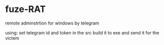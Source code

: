 # fuze-RAT

remote adminstrtion for windows by telegram 

using:
set telegram id and token in the src
build it to exe and send it for the victem 
